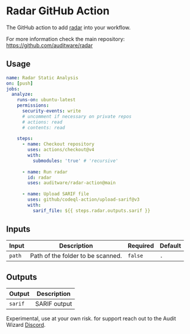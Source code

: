 # Radar GitHub Action
The GitHub action to add [radar](https://github.com/auditware/radar) into your workflow.

For more information check the main repository: https://github.com/auditware/radar

## Usage
```yaml
name: Radar Static Analysis
on: [push]
jobs:
  analyze:
    runs-on: ubuntu-latest
    permissions:
      security-events: write
      # uncomment if necessary on private repos
      # actions: read
      # contents: read
      
    steps:
      - name: Checkout repository
        uses: actions/checkout@v4
        with:
          submodules: 'true' # 'recursive'
      
      - name: Run radar
        id: radar
        uses: auditware/radar-action@main
  
      - name: Upload SARIF file
        uses: github/codeql-action/upload-sarif@v3
        with:
          sarif_file: ${{ steps.radar.outputs.sarif }}
```

## Inputs

| Input                 | Description                                 | Required | Default | 
|-----------------------|---------------------------------------------|----------|---------|
| `path`                | Path of the folder to be scanned.           | `false`  | `.`     |



## Outputs

| Output           | Description                                                           |
|------------------|-----------------------------------------------------------------------|
| `sarif`          | SARIF output                                                          |


Experimental, use at your own risk. for support reach out to the Audit Wizard [Discord](https://discord.gg/8PTTMd96p4).
